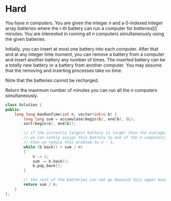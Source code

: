 # Hard

You have $n$ computers. You are given the integer $n$ and a 0-indexed integer array $batteries$ where the $i$-th battery can run a computer for $batteries[i]$ minutes. You are interested in running all $n$ computers simultaneously using the given batteries.

Initially, you can insert at most one battery into each computer. After that and at any integer time moment, you can remove a battery from a computer and insert another battery any number of times. The inserted battery can be a totally new battery or a battery from another computer. You may assume that the removing and inserting processes take no time.

Note that the batteries cannot be recharged.

Return the maximum number of minutes you can run all the $n$ computers simultaneously.

```cpp
class Solution {
public:
    long long maxRunTime(int n, vector<int>& b) {
        long long sum = accumulate(begin(b), end(b), 0L);
        sort(begin(b), end(b));

        // if the currently largest battery is larger than the average, 
        // we can safely assign this battery to one of the n computers,
        // then we reduce this problem to n - 1.
        while (b.back() > sum / n)
        {
            n -= 1;
            sum -= b.back();
            b.pop_back();
        }

        // the rest of the batteries can not go beyound this upper bound.
        return sum / n;
    }
};
```
